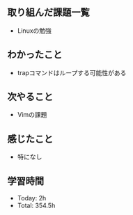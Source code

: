 ## 取り組んだ課題一覧
- Linuxの勉強
## わかったこと
- trapコマンドはループする可能性がある
## 次やること
- Vimの課題
## 感じたこと
- 特になし
## 学習時間
- Today: 2h
- Total: 354.5h
